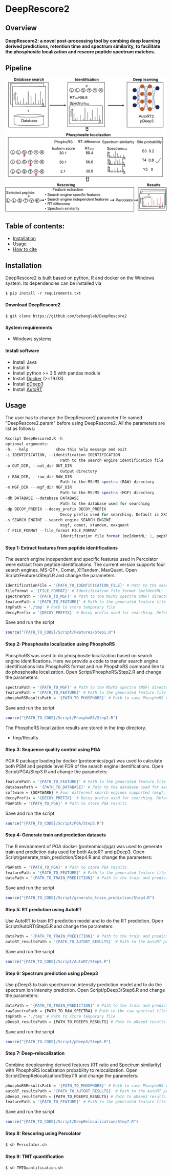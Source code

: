 # DeepRescore2

## Overview

#### DeepRescore2: a novel post-processing tool by combing deep learning derived predictions, retention time and spectrum similarity, to facilitate the phosphosite localization and rescore peptide spectrum matches. 


## Pipeline

![DeepRescore2 pipeline](Images/Figure1.png)

## Table of contents:

- [Installation](#installation)
- [Usage](#Usage)
- [How to cite](#how-to-cite)

## Installation
DeepRescore2 is built based on python, R and docker on the Windows system. Its dependencies can be installed via
```shell
$ pip install -r requirements.txt
```

#### Download DeepRescore2

```shell
$ git clone https://github.com/bzhanglab/DeepRescore2
```

#### System requirements

* Windows systems

#### Install software

* Install Java
* Install R
* Install python >= 3.5 with pandas module
* Install [Docker](https://docs.docker.com/install/) (>=19.03).
* Install [pDeep3](https://github.com/pFindStudio/pDeep3)
* Install [AutoRT](https://github.com/bzhanglab/AutoRT)


## Usage

The user has to change the DeepRescore2 parameter file named "DeepRescore2.param" before using DeepRescore2. All the parameters are list as follows:
```R
Rscript DeepRescore2.R -h
optional arguments:
-h, --help            show this help message and exit
-i IDENTIFICATION, --identification IDENTIFICATION
                        Path to the search engine identification file
-o OUT_DIR, --out_dir OUT_DIR
                        Output directory
-r RAW_DIR, --raw_dir RAW_DIR
                        Path to the MS/MS spectra (RAW) directory
-m MGF_DIR ---mgf_dir MGF_DIR
                        Path to the MS/MS spectra (MGF) directory
-db DATABASE --database DATABASE
                        Path to the database used for searching
-dp DECOY_PREFIX --decoy_prefix DECOY_PREFIX
                        Decoy prefix used for searching. Default is XXX_
-s SEARCH_ENGINE --search_engine SEARCH_ENGINE
                        msgf, comet, xtandem, maxquant
-f FILE_FORMAT --file_format FILE_FORMAT
                        Identification file format (mzIdentML: 1, pepXML: 2, proBAM: 3, txt: 4, maxQuant: 5, TIC: 6)
```


#### Step 1: Extract features from peptide identifications

The search engine independent and specific features used in Percolator were extract from peptide identifications. The current version supports four search engines, MS-GF+, Comet, X!Tandem, MaxQuant.
Open Script/Features/Step1.R and change the parameters:

```R
identificationFile = '{PATH_TO_IDENTIFICATION_FILE}' # Path to the search engine identification file
fileFormat = '{FILE_FORMAT}' # Identification file format (mzIdentML: 1, pepXML: 2, proBAM: 3, txt: 4, maxQuant: 5, TIC: 6)
spectraPath = '{PATH_TO_MGF}' # Path to the MS/MS spectra (MGF) directory
featurePath = '{PATH_TO_FEATURE}' # Path to the generated feature file
tmpPath = './tmp' # Path to store temporary file
decoyPrefix = '{DECOY_PREFIX}' # Decoy prefix used for searching. Default is XXX_
```
Save and run the script
```R
source("{PATH_TO_CODE}/Script/Features/Step1.R")
```

#### Step 2: Phosphosite localization using PhosphoRS
PhosphoRS was used to do phosphosite localization based on search engine identifications. Here we provide a code to transfer search engine identifications into PhosphoRS format and run PhopshoRS command line to do phosphosite localization.
Open Script/PhosphoRS/Step2.R and change the parameters:

```R
spectraPath = '{PATH_TO_MGF}' # Path to the MS/MS spectra (MGF) directory
featurePath = '{PATH_TO_FEATURE}' # Path to the generated feature file
phosphoRSResultsPath = '{PATH_TO_PHOSPHORS}' # Path to save PhosphoRS results
```
Save and run the script
```R
source("{PATH_TO_CODE}/Script/PhosphoRS/Step2.R")
```

The PhosphoRS localization results are stored in the tmp directory.
* tmp/Results

#### Step 3: Sequence quality control using PGA
PGA R package loading by docker (proteomics/pga) was used to calculate both PSM and peptide level FDR of the search engine identifications.
Open Script/PGA/Step3.R and change the parameters:

```R
featurePath = '{PATH_TO_FEATURE}' # Path to the generated feature file
databasePath = '{PATH_TO_DATABASE}' # Path to the database used for searching
software = {SOFTWARE} # Four different search engines supported (msgf, comet, xtandem, maxquant)
decoyPrefix = '{DECOY_PREFIX}' # Decoy prefix used for searching. Default is XXX_
PGAPath = '{PATH_TO_PGA}' # Path to store PGA results
```
Save and run the script
```R
source("{PATH_TO_CODE}/Script/PGA/Step3.R")
```

#### Step 4: Generate train and prediction datasets
The R environment of PGA docker (proteomics/pga) was used to generate train and prediction data used for both AutoRT and pDeep3.
Open Script/generate_train_prediction/Step4.R and change the parameters:

```R
PGAPath = '{PATH_TO_PGA}' # Path to store PGA results
featurePath = '{PATH_TO_FEATURE}' # Path to the generated feature file
dataPath = '{PATH_TO_TRAIN_PREDICTION}' # Path to the train and prediction data used for both AutoRT and pDeep3
```

Save and run the script
```R
source("{PATH_TO_CODE}/Script/generate_train_prediction/Step4.R")
```

#### Step 5: RT prediction using AutoRT
Use AutoRT to train RT prediction model and to do the RT prediction.
Open Script/AutoRT/Step5.R and change the parameters:

```R
dataPath = '{PATH_TO_TRAIN_PREDICTION}' # Path to the train and prediction data used for both AutoRT and pDeep3
autoRT_resultsPath = '{PATH_TO_AUTORT_RESULTS}' # Path to the AutoRT prediction results
```
Save and run the script
```R
source("{PATH_TO_CODE}/Script/AutoRT/Step5.R")
```

#### Step 6: Spectrum prediction using pDeep3
Use pDeep3 to train spectrum ion intensity prediction model and to do the spectrum ion intensity prediction.
Open Script/pDeep3/Step6.R and change the parameters:

```R
dataPath = '{PATH_TO_TRAIN_PREDICTION}' # Path to the train and prediction data used for both AutoRT and pDeep3
rawSpectraPath = {PATH_TO_RAW_SPECTRA} # Path to the raw spectral files
tmpPath = './tmp' # Path to store temporary file
pDeep3_resultsPath = {PATH_TO_PDEEP3_RESULTS} # Path to pDeep3 results file
```

Save and run the script
```R
source("{PATH_TO_CODE}/Script/pDeep3/Step6.R")
```

#### Step 7: Deep-relocalization
Combine deeplearning derived features (RT ratio and Spectrum similarity) with PhosphoRS localization probability to relocalization.
Open Script/DeepRelocalization/Step7.R and change the parameters:

```R
phosphoRSResultsPath = '{PATH_TO_PHOSPHORS}' # Path to save PhosphoRS results
autoRT_resultsPath = '{PATH_TO_AUTORT_RESULTS}' # Path to the AutoRT prediction results
pDeep3_resultsPath = {PATH_TO_PDEEP3_RESULTS} # Path to pDeep3 results file
featurePath = '{PATH_TO_FEATURE}' # Path to the generated feature file
```

Save and run the script
```R
source("{PATH_TO_CODE}/Script/DeepRelocalization/Step7.R")
```

#### Step 8: Rescoring using Percolator

```sh
$ sh Percolator.sh
```

#### Step 9: TMT quantification

```sh
$ sh TMTQuantification.sh
```
